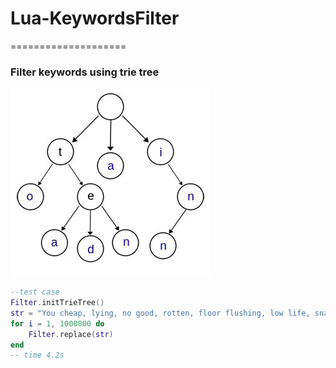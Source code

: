 # Lua-KeywordsFilter
====================

### Filter keywords using trie tree

![](https://github.com/ikool-cn/Lua-KeywordsFilter/blob/master/trie.jpg)  

```lua
--test case
Filter.initTrieTree()
str = "You cheap, lying, no good, rotten, floor flushing, low life, snake licking, dirt eating, inbred, over-stuffed, ignorant, blood-sucking, dog kissing, brainless, dickless, hopeless, heartless, fatass, bug-eyed, stiff-legged, spineless, worm-headed sack of monkey shit! fuck"
for i = 1, 1000000 do
	Filter.replace(str)
end
-- time 4.2s
```